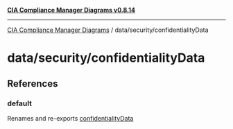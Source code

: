 [**CIA Compliance Manager Diagrams v0.8.14**](../../../README.md)

***

[CIA Compliance Manager Diagrams](../../../modules.md) / data/security/confidentialityData

# data/security/confidentialityData

## References

### default

Renames and re-exports [confidentialityData](../variables/confidentialityData.md)
